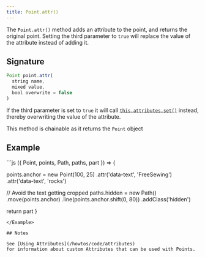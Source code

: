 ```yaml
---
title: Point.attr()
---
```


The `Point.attr()` method adds an attribute to the point, and returns the
original point. Setting the third parameter to `true` will replace the value of
the attribute instead of adding it.

## Signature

```js
Point point.attr(
  string name,
  mixed value,
  bool overwrite = false
)
```

If the third parameter is set to `true` it will call [`this.attributes.set()`](/reference/api/attributes/set/) instead, thereby overwriting the value of the attribute.


<Tip compact>This method is chainable as it returns the `Point` object</Tip>

## Example

<Example caption="An example of the Point.attr() method">
```js
({ Point, points, Path, paths, part }) => {

  points.anchor = new Point(100, 25)
    .attr('data-text', 'FreeSewing')
    .attr('data-text', 'rocks')

  // Avoid the text getting cropped
  paths.hidden = new Path()
    .move(points.anchor)
    .line(points.anchor.shift(0, 80))
    .addClass('hidden')

  return part
}
```
</Example>

## Notes

See [Using Attributes](/howtos/code/attributes)
for information about custom Attributes that can be used with Points.
